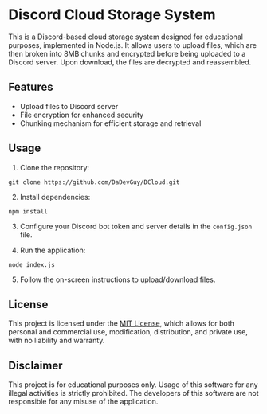 # Discord Cloud Storage System

This is a Discord-based cloud storage system designed for educational purposes, implemented in Node.js. It allows users to upload files, which are then broken into 8MB chunks and encrypted before being uploaded to a Discord server. Upon download, the files are decrypted and reassembled.

## Features

- Upload files to Discord server
- File encryption for enhanced security
- Chunking mechanism for efficient storage and retrieval

## Usage

1. Clone the repository:

```
git clone https://github.com/DaDevGuy/DCloud.git
```

2. Install dependencies:

```
npm install
```

3. Configure your Discord bot token and server details in the `config.json` file.

4. Run the application:

```
node index.js
```

5. Follow the on-screen instructions to upload/download files.

## License

This project is licensed under the [MIT License](LICENSE), which allows for both personal and commercial use, modification, distribution, and private use, with no liability and warranty.

## Disclaimer

This project is for educational purposes only. Usage of this software for any illegal activities is strictly prohibited. The developers of this software are not responsible for any misuse of the application.
